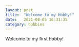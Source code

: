 ```yaml
---
layout: post
title:  "Welcome to my Hobby!"
date:   2021-08-05 16:31:35 
category: hobbies
---
```

Welcome to my first hobby!